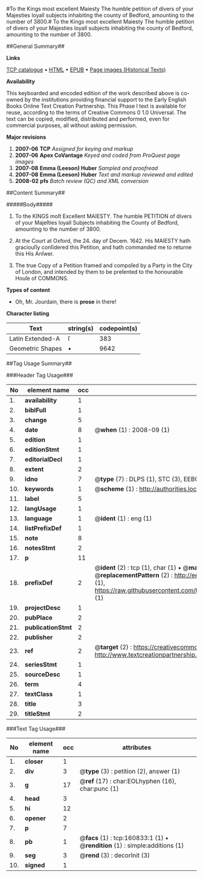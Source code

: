 #To the Kings most excellent Maiesty The humble petition of divers of your Majesties loyall subjects inhabiting the county of Bedford, amounting to the number of 3800.#
To the Kings most excellent Maiesty The humble petition of divers of your Majesties loyall subjects inhabiting the county of Bedford, amounting to the number of 3800.

##General Summary##

**Links**

[TCP catalogue](http://www.ota.ox.ac.uk/tcp/)  • 
[HTML](http://tei.it.ox.ac.uk/tcp/Texts-HTML/free/A94/A94522.html)  • 
[EPUB](http://tei.it.ox.ac.uk/tcp/Texts-EPUB/free/A94/A94522.epub) • 
[Page images (Historical Texts)](https://data.historicaltexts.jisc.ac.uk/view?pubId=eebo-99870308e&pageId=eebo-99870308e-160833-1)

**Availability**

This keyboarded and encoded edition of the
	       work described above is co-owned by the institutions
	       providing financial support to the Early English Books
	       Online Text Creation Partnership. This Phase I text is
	       available for reuse, according to the terms of Creative
	       Commons 0 1.0 Universal. The text can be copied,
	       modified, distributed and performed, even for
	       commercial purposes, all without asking permission.

**Major revisions**

1. __2007-06__ __TCP__ *Assigned for keying and markup*
1. __2007-06__ __Apex CoVantage__ *Keyed and coded from ProQuest page images*
1. __2007-08__ __Emma (Leeson) Huber__ *Sampled and proofread*
1. __2007-08__ __Emma (Leeson) Huber__ *Text and markup reviewed and edited*
1. __2008-02__ __pfs__ *Batch review (QC) and XML conversion*

##Content Summary##

#####Body#####

1. To the KINGS moſt Excellent MAIESTY. The humble PETITION of divers of your Majeſties loyall Subjects inhabiting the County of Bedford, amounting to the number of 3800.

1. At the Court at Oxford, the 24. day of Decem. 1642. His MAIESTY hath graciouſly conſidered this Petition, and hath commanded me to returne this His Anſwer.

1. The true Copy of a Petition framed and compoſed by a Party in the City of London, and intended by them to be preſented to the honourable Houſe of COMMONS.

**Types of content**

  * Oh, Mr. Jourdain, there is **prose** in there!

**Character listing**


|Text|string(s)|codepoint(s)|
|---|---|---|
|Latin Extended-A|ſ|383|
|Geometric Shapes|▪|9642|

##Tag Usage Summary##

###Header Tag Usage###

|No|element name|occ|attributes|
|---|---|---|---|
|1.|__availability__|1||
|2.|__biblFull__|1||
|3.|__change__|5||
|4.|__date__|8| @__when__ (1) : 2008-09 (1)|
|5.|__edition__|1||
|6.|__editionStmt__|1||
|7.|__editorialDecl__|1||
|8.|__extent__|2||
|9.|__idno__|7| @__type__ (7) : DLPS (1), STC (3), EEBO-CITATION (1), PROQUEST (1), VID (1)|
|10.|__keywords__|1| @__scheme__ (1) : http://authorities.loc.gov/ (1)|
|11.|__label__|5||
|12.|__langUsage__|1||
|13.|__language__|1| @__ident__ (1) : eng (1)|
|14.|__listPrefixDef__|1||
|15.|__note__|8||
|16.|__notesStmt__|2||
|17.|__p__|11||
|18.|__prefixDef__|2| @__ident__ (2) : tcp (1), char (1)  •  @__matchPattern__ (2) : ([0-9\-]+):([0-9IVX]+) (1), (.+) (1)  •  @__replacementPattern__ (2) : http://eebo.chadwyck.com/downloadtiff?vid=$1&page=$2 (1), https://raw.githubusercontent.com/textcreationpartnership/Texts/master/tcpchars.xml#$1 (1)|
|19.|__projectDesc__|1||
|20.|__pubPlace__|2||
|21.|__publicationStmt__|2||
|22.|__publisher__|2||
|23.|__ref__|2| @__target__ (2) : https://creativecommons.org/publicdomain/zero/1.0/ (1), http://www.textcreationpartnership.org/docs/. (1)|
|24.|__seriesStmt__|1||
|25.|__sourceDesc__|1||
|26.|__term__|4||
|27.|__textClass__|1||
|28.|__title__|3||
|29.|__titleStmt__|2||


###Text Tag Usage###

|No|element name|occ|attributes|
|---|---|---|---|
|1.|__closer__|1||
|2.|__div__|3| @__type__ (3) : petition (2), answer (1)|
|3.|__g__|17| @__ref__ (17) : char:EOLhyphen (16), char:punc (1)|
|4.|__head__|3||
|5.|__hi__|12||
|6.|__opener__|2||
|7.|__p__|7||
|8.|__pb__|1| @__facs__ (1) : tcp:160833:1 (1)  •  @__rendition__ (1) : simple:additions (1)|
|9.|__seg__|3| @__rend__ (3) : decorInit (3)|
|10.|__signed__|1||
